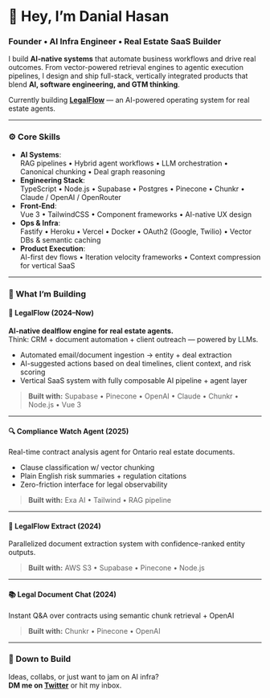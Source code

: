 # 👋 Hey, I’m Danial Hasan

### Founder • AI Infra Engineer • Real Estate SaaS Builder

I build **AI-native systems** that automate business workflows and drive real outcomes. From vector-powered retrieval engines to agentic execution pipelines, I design and ship full-stack, vertically integrated products that blend **AI, software engineering, and GTM thinking**.

Currently building **[LegalFlow](https://legalflow.so)** — an AI-powered operating system for real estate agents.

---

### ⚙️ Core Skills

- **AI Systems**:  
  RAG pipelines • Hybrid agent workflows • LLM orchestration • Canonical chunking • Deal graph reasoning  
- **Engineering Stack**:  
  TypeScript • Node.js • Supabase • Postgres • Pinecone • Chunkr • Claude / OpenAI / OpenRouter  
- **Front-End**:  
  Vue 3 • TailwindCSS • Component frameworks • AI-native UX design  
- **Ops & Infra**:  
  Fastify • Heroku • Vercel • Docker • OAuth2 (Google, Twilio) • Vector DBs & semantic caching  
- **Product Execution**:  
  AI-first dev flows • Iteration velocity frameworks • Context compression for vertical SaaS

---

### 🚧 What I’m Building

#### 🧠 LegalFlow (2024–Now)  
**AI-native dealflow engine for real estate agents.**  
Think: CRM + document automation + client outreach — powered by LLMs.

- Automated email/document ingestion → entity + deal extraction  
- AI-suggested actions based on deal timelines, client context, and risk scoring  
- Vertical SaaS system with fully composable AI pipeline + agent layer

> **Built with:** Supabase • Pinecone • OpenAI • Claude • Chunkr • Node.js • Vue 3

---

#### 🔍 Compliance Watch Agent (2025)  
Real-time contract analysis agent for Ontario real estate documents.

- Clause classification w/ vector chunking  
- Plain English risk summaries + regulation citations  
- Zero-friction interface for legal observability  

> **Built with:** Exa AI • Tailwind • RAG pipeline

---

#### 📄 LegalFlow Extract (2024)  
Parallelized document extraction system with confidence-ranked entity outputs.

> **Built with:** AWS S3 • Supabase • Pinecone • Node.js

---

#### 📚 Legal Document Chat (2024)  
Instant Q&A over contracts using semantic chunk retrieval + OpenAI

> **Built with:** Chunkr • Pinecone • OpenAI

---

### 💬 Down to Build  
Ideas, collabs, or just want to jam on AI infra?  
**DM me on [Twitter](https://twitter.com/danialhasans)** or hit my inbox.
